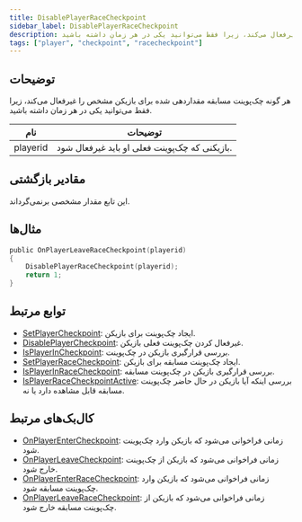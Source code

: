 ```yaml
---
title: DisablePlayerRaceCheckpoint
sidebar_label: DisablePlayerRaceCheckpoint
description: هر گونه چک‌پوینت مسابقه مقداردهی شده برای بازیکن مشخص را غیرفعال می‌کند، زیرا فقط می‌توانید یکی در هر زمان داشته باشید.
tags: ["player", "checkpoint", "racecheckpoint"]
---
```


## توضیحات

هر گونه چک‌پوینت مسابقه مقداردهی شده برای بازیکن مشخص را غیرفعال می‌کند، زیرا فقط می‌توانید یکی در هر زمان داشته باشید.

| نام     | توضیحات                                               |
| -------- | ----------------------------------------------------- |
| playerid | بازیکنی که چک‌پوینت فعلی او باید غیرفعال شود.        |

## مقادیر بازگشتی

این تابع مقدار مشخصی برنمی‌گرداند.

## مثال‌ها

```c
public OnPlayerLeaveRaceCheckpoint(playerid)
{
    DisablePlayerRaceCheckpoint(playerid);
    return 1;
}
```

## توابع مرتبط

- [SetPlayerCheckpoint](SetPlayerCheckpoint): ایجاد چک‌پوینت برای بازیکن.
- [DisablePlayerCheckpoint](DisablePlayerCheckpoint): غیرفعال کردن چک‌پوینت فعلی بازیکن.
- [IsPlayerInCheckpoint](IsPlayerInCheckpoint): بررسی قرارگیری بازیکن در چک‌پوینت.
- [SetPlayerRaceCheckpoint](SetPlayerRaceCheckpoint): ایجاد چک‌پوینت مسابقه برای بازیکن.
- [IsPlayerInRaceCheckpoint](IsPlayerInRaceCheckpoint): بررسی قرارگیری بازیکن در چک‌پوینت مسابقه.
- [IsPlayerRaceCheckpointActive](IsPlayerRaceCheckpointActive): بررسی اینکه آیا بازیکن در حال حاضر چک‌پوینت مسابقه قابل مشاهده دارد یا نه.

## کال‌بک‌های مرتبط

- [OnPlayerEnterCheckpoint](../callbacks/OnPlayerEnterCheckpoint): زمانی فراخوانی می‌شود که بازیکن وارد چک‌پوینت شود.
- [OnPlayerLeaveCheckpoint](../callbacks/OnPlayerLeaveCheckpoint): زمانی فراخوانی می‌شود که بازیکن از چک‌پوینت خارج شود.
- [OnPlayerEnterRaceCheckpoint](../callbacks/OnPlayerEnterRaceCheckpoint): زمانی فراخوانی می‌شود که بازیکن وارد چک‌پوینت مسابقه شود.
- [OnPlayerLeaveRaceCheckpoint](../callbacks/OnPlayerLeaveRaceCheckpoint): زمانی فراخوانی می‌شود که بازیکن از چک‌پوینت مسابقه خارج شود.